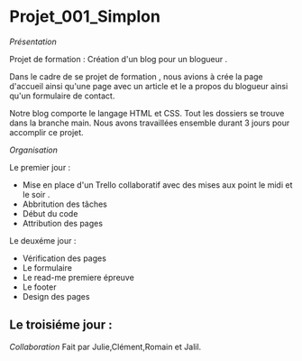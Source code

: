 # Projet_001_Simplon

*Présentation*

Projet de formation : Création d'un blog pour un blogueur . 

Dans le cadre de se projet de formation , nous avions à crée la page d'accueil ainsi qu'une page avec un article et le a propos du blogueur ainsi qu'un formulaire de contact. 

Notre blog comporte le langage HTML et CSS. 
Tout les dossiers se trouve dans la branche main.
Nous avons travaillées ensemble durant 3 jours pour accomplir ce projet.

*Organisation*

Le premier jour : 

- Mise en place d'un Trello collaboratif avec des mises aux point le midi et le soir . 
- Abbritution des tâches 
- Début du code 
- Attribution des pages


Le deuxéme jour : 

- Vérification des pages 
- Le formulaire 
- Le read-me premiere épreuve 
- Le footer
- Design des pages

Le troisiéme jour : 
-



*Collaboration*
Fait par Julie,Clément,Romain et Jalil. 
